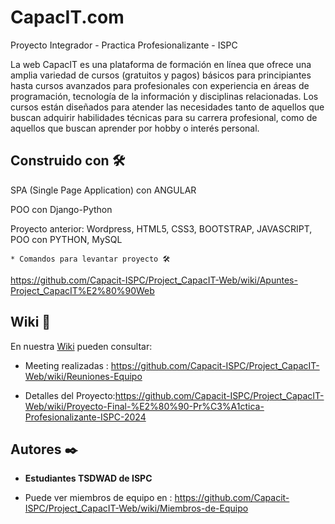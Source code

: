 # CapacIT.com       

Proyecto Integrador - Practica Profesionalizante - ISPC

La web CapacIT es una plataforma de formación en línea que ofrece una amplia variedad de cursos (gratuitos y pagos) básicos para principiantes hasta cursos avanzados para profesionales con experiencia en áreas de programación, tecnología de la información y disciplinas relacionadas. Los cursos están diseñados para atender las necesidades tanto de aquellos que buscan adquirir habilidades técnicas para su carrera profesional, como de aquellos que buscan aprender por hobby o interés personal.



## Construido con 🛠️

SPA (Single Page Application) con ANGULAR

POO con Django-Python

Proyecto anterior: Wordpress, HTML5, CSS3, BOOTSTRAP, JAVASCRIPT, POO con PYTHON, MySQL

 	* Comandos para levantar proyecto 🛠️

https://github.com/Capacit-ISPC/Project_CapacIT-Web/wiki/Apuntes-Project_CapacIT%E2%80%90Web


## Wiki 📖

En nuestra [Wiki]( ) pueden consultar:

  * Meeting realizadas : https://github.com/Capacit-ISPC/Project_CapacIT-Web/wiki/Reuniones-Equipo

  * Detalles del Proyecto:https://github.com/Capacit-ISPC/Project_CapacIT-Web/wiki/Proyecto-Final-%E2%80%90-Pr%C3%A1ctica-Profesionalizante-ISPC-2024


## Autores ✒️

* **Estudiantes TSDWAD de ISPC**

* Puede ver miembros de equipo en : https://github.com/Capacit-ISPC/Project_CapacIT-Web/wiki/Miembros-de-Equipo


